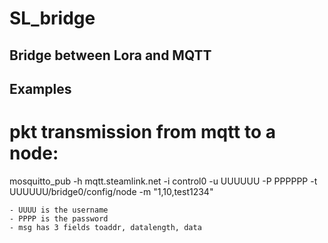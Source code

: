 SL\_bridge
============

## Bridge between Lora and MQTT


## Examples
 #  pkt transmission from mqtt to a node:

mosquitto\_pub  -h mqtt.steamlink.net -i control0 -u UUUUUU -P PPPPPP  -t UUUUUU/bridge0/config/node -m "1,10,test1234"

	- UUUU is the username
	- PPPP is the password
	- msg has 3 fields toaddr, datalength, data
